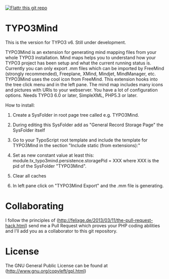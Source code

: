 [![Flattr this git repo](http://api.flattr.com/button/flattr-badge-large.png)](https://flattr.com/submit/auto?user_id=SchumacherFM&url=https://github.com/SchumacherFM/TYPO3Mind&title=TYPO3Mind&language=en_GB&tags=github&category=software)

TYPO3Mind
=========

This is the version for TYPO3 v6. Still under development.

TYPO3Mind is an extension for generating mind mapping files from your whole
TYPO3 installation. Mind maps helps you to understand how your TYPO3 project
has been setup and what the current running status is. Currently you can only
export .mm files which can be imported by FreeMind (strongly recommended),
Freeplane, XMind, Mindjet, MindManager, etc. TYPO3Mind uses the cool icon
from FreeMind. This extension hooks into the tree click menu and in the left
pane. The mind map includes many icons and pictures with URIs to your
webserver. You have a lot of configuration options.
Needs TYPO3 6.0 or later, SimpleXML, PHP5.3 or later.


How to install:

1. Create a SysFolder in root page tree called e.g. TYPO3Mind.

2. During editing this SysFolder add as "General Record Storage Page" the
	SysFolder itself

3. Go to your TypoScript root template and include the template for TYPO3Mind
	in the section "Include static (from extensions):"

4. Set as new constant value at least this:
	module.tx_typo3mind.persistence.storagePid = XXX
	where XXX is the pid of the SysFolder "TYPO3Mind".

5. Clear all caches

6. In left pane click on "TYPO3Mind Export" and the .mm file is generating.


Collaborating
=============

I follow the principles of (http://felixge.de/2013/03/11/the-pull-request-hack.html)
send me a Pull Request which proves your PHP coding abilities and I'll add you
as a collaborator to this git repository.

License
=======

The GNU General Public License can be found at (http://www.gnu.org/copyleft/gpl.html)

